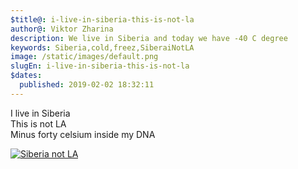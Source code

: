 ```yaml
---
$title@: i-live-in-siberia-this-is-not-la
author@: Viktor Zharina
description: We live in Siberia and today we have -40 C degree
keywords: Siberia,cold,freez,SiberaiNotLA
image: /static/images/default.png
slugEn: i-live-in-siberia-this-is-not-la
$dates:
  published: 2019-02-02 18:32:11
---
```

I live in Siberia<br/>
This is not LA<br/>
Minus forty celsium inside my DNA<br/>

<div id="lightgallery" class="lightgallery">
<a href="/static/images/siberia/orig/siberia.jpg" data-responsive="/static/images/siberia/thumb/siberia.jpg 800, 
/static/images/siberia/orig/siberia.jpg 1600">
  <img src="/static/images/siberia/thumb/siberia.jpg" alt="Siberia not LA"" />
</a> 
</div>